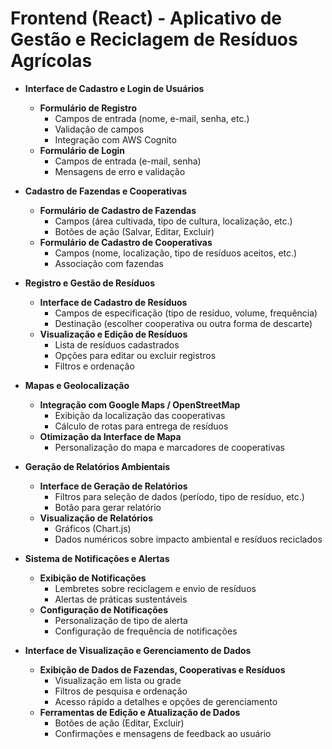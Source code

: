 # Frontend (React) - Aplicativo de Gestão e Reciclagem de Resíduos Agrícolas

- **Interface de Cadastro e Login de Usuários**
  - **Formulário de Registro**
    - Campos de entrada (nome, e-mail, senha, etc.)
    - Validação de campos
    - Integração com AWS Cognito
  - **Formulário de Login**
    - Campos de entrada (e-mail, senha)
    - Mensagens de erro e validação

- **Cadastro de Fazendas e Cooperativas**
  - **Formulário de Cadastro de Fazendas**
    - Campos (área cultivada, tipo de cultura, localização, etc.)
    - Botões de ação (Salvar, Editar, Excluir)
  - **Formulário de Cadastro de Cooperativas**
    - Campos (nome, localização, tipo de resíduos aceitos, etc.)
    - Associação com fazendas

- **Registro e Gestão de Resíduos**
  - **Interface de Cadastro de Resíduos**
    - Campos de especificação (tipo de resíduo, volume, frequência)
    - Destinação (escolher cooperativa ou outra forma de descarte)
  - **Visualização e Edição de Resíduos**
    - Lista de resíduos cadastrados
    - Opções para editar ou excluir registros
    - Filtros e ordenação

- **Mapas e Geolocalização**
  - **Integração com Google Maps / OpenStreetMap**
    - Exibição da localização das cooperativas
    - Cálculo de rotas para entrega de resíduos
  - **Otimização da Interface de Mapa**
    - Personalização do mapa e marcadores de cooperativas

- **Geração de Relatórios Ambientais**
  - **Interface de Geração de Relatórios**
    - Filtros para seleção de dados (período, tipo de resíduo, etc.)
    - Botão para gerar relatório
  - **Visualização de Relatórios**
    - Gráficos (Chart.js)
    - Dados numéricos sobre impacto ambiental e resíduos reciclados

- **Sistema de Notificações e Alertas**
  - **Exibição de Notificações**
    - Lembretes sobre reciclagem e envio de resíduos
    - Alertas de práticas sustentáveis
  - **Configuração de Notificações**
    - Personalização de tipo de alerta
    - Configuração de frequência de notificações

- **Interface de Visualização e Gerenciamento de Dados**
  - **Exibição de Dados de Fazendas, Cooperativas e Resíduos**
    - Visualização em lista ou grade
    - Filtros de pesquisa e ordenação
    - Acesso rápido a detalhes e opções de gerenciamento
  - **Ferramentas de Edição e Atualização de Dados**
    - Botões de ação (Editar, Excluir)
    - Confirmações e mensagens de feedback ao usuário
